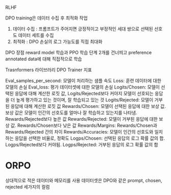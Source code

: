 

RLHF



DPO training은 데이터 수집 후 최적화 작업

1. 데이터 수집 : 프롬프트가 주어지면 긍정적이고 부정적인 세대 쌍으로 선택된 선호도 데이터 세트를 수집
2. 최적화 : DPO 손실의 로그 가능도를 직접 최대화

DPO 장점
reward model 학습과 PPO 학습 단계 2개를 건너띄고 preference annotated data에 대해 직접적으로 학습


Trasnformers 라이브러리 DPO Trainer 지표

Eval_samples_per_second: 모델이 처리하는 샘플 속도
Loss: 훈련 데이터에 대한 모델의 손실
Eval_loss: 평가 데이터셋에 대한 모델의 손실
Logits/Chosen: 모델이 선택된 응답에 대해 계산한 로짓 값, Logits/Rejected보다 커야지 모델이 선호되는 응답을 더 높게 평가하고 있는 것이며, 잘 학습되고 있는 것
Logits/Rejected: 모델이 거부된 응답에 대해 계산한 로짓 값
Rewards/Chosen: 모델이 선택된 응답에 대한 보상 값. 보상 값은 모델이 인간의 선호도를 얼마나 잘 학습하고 있는지를 나타냄. Rewards/Rejected보다 높은 값
Rewards/Rejected: 모델이 거부된 응답에 대한 보상 값. Rewards/Chosen보다 낮은 값
Rewards/Margins: Rewards/Chosen과 Rewards/Rejected 간의 차이
Rewards/Accuracies: 모델이 인간의 선호도와 일치하는 응답을 선택한 비율로, 정확도
Logps/Chosen: 선택된 응답의 로그 확률 값의 합.  Logps/Rejected보다 커야됨.
Logps/Rejected: 거부된 응답의 로그 확률 값의 합



# ORPO

상대적으로 적은 데이터와 메모리를 사용
데이터셋은 DPO와 같은 prompt, chosen, rejected 세가지의 컬럼

